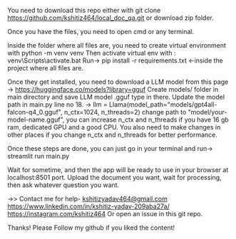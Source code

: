 You need to download this repo either with git clone https://github.com/kshitiz464/local_doc_qa.git or download zip folder.

Once you have the files, you need to open cmd or any terminal.

Inside the folder where all files are, you need to create virtual environment with python -m venv venv 
Then activate virtual env with :
  venv\Scripts\activate.bat
Run->  pip install -r requirements.txt  <-inside the project where all files are. 

Once they get installed, you need to download a LLM model from this page -> https://huggingface.co/models?library=gguf
Create models/ folder in main directory and save LLM model .gguf type in there. 
Update the model path in main.py line no 18. -> llm = Llama(model_path="models/gpt4all-falcon-q4_0.gguf", n_ctx=1024, n_threads=2)
change path to "model/your-model-name.gguf", you can increase n_ctx and n_threads if you have 16 gb ram, dedicated GPU and a good CPU. 
You also need to make changes in other places if you change n_ctx and n_threads for better performance.

Once these steps are done, you can just go in your terminal and run->  streamlit run main.py

Wait for sometime, and then the app will be ready to use in your browser at localhost:8501 port.
Upload the document you want, wait for processing, then ask whatever question you want. 

->> Contact me for help- 
kshitizyadav464@gmail.com
https://www.linkedin.com/in/kshitiz-yadav-209aba27a/
https://instagram.com/kshitiz464
Or open an issue in this git repo. 

Thanks! Please Follow my github if you liked the content!
